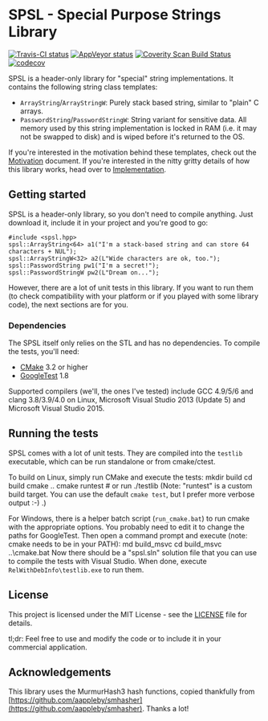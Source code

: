 # SPSL - Special Purpose Strings Library

[![Travis-CI status](https://travis-ci.org/dermojo/spsl.svg?branch=master)](https://travis-ci.org/dermojo/spsl)
[![AppVeyor status](https://ci.appveyor.com/api/projects/status/github/dermojo/spsl?branch=master&svg=true)](https://ci.appveyor.com/project/dermojo/spsl)
[![Coverity Scan Build Status](https://scan.coverity.com/projects/11354/badge.svg)](https://scan.coverity.com/projects/dermojo-spsl)
[![codecov](https://codecov.io/gh/dermojo/spsl/branch/master/graph/badge.svg)](https://codecov.io/gh/dermojo/spsl)

SPSL is a header-only library for "special" string implementations. It contains the following
string class templates:
* `ArrayString`/`ArrayStringW`: Purely stack based string, similar to "plain" C arrays.
* `PasswordString`/`PasswordStringW`: String variant for sensitive data. All memory used by
  this string implementation is locked in RAM (i.e. it may not be swapped to disk) and is
  wiped before it's returned to the OS.

If you're interested in the motivation behind these templates, check out the
[Motivation](docs/Motivation.md) document.
If you're interested in the nitty gritty details of how this library works, head over to
[Implementation](docs/Implementation.md).


## Getting started

SPSL is a header-only library, so you don't need to compile anything. Just download it, include
it in your project and you're good to go:

    #include <spsl.hpp>
    spsl::ArrayString<64> a1("I'm a stack-based string and can store 64 characters + NUL");
    spsl::ArrayStringW<32> a2(L"Wide characters are ok, too.");
    spsl::PasswordString pw1("I'm a secret!");
    spsl::PasswordStringW pw2(L"Dream on...");

However, there are a lot of unit tests in this library. If you want to run them (to check
compatibility with your platform or if you played with some library code), the next sections
are for you.

### Dependencies

The SPSL itself only relies on the STL and has no dependencies. To compile the tests, you'll need:
* [CMake](https://cmake.org/) 3.2 or higher
* [GoogleTest](https://github.com/google/googletest) 1.8

Supported compilers (we'll, the ones I've tested) include GCC 4.9/5/6 and clang 3.8/3.9/4.0
on Linux, Microsoft Visual Studio 2013 (Update 5) and Microsoft Visual Studio 2015.


## Running the tests

SPSL comes with a lot of unit tests. They are compiled into the `testlib` executable, which can
be run standalone or from cmake/ctest.

To build on Linux, simply run CMake and execute the tests:
    mkdir build
    cd build
    cmake ..
    cmake runtest    # or run ./testlib
(Note: "runtest" is a custom build target. You can use the default `cmake test`, but I prefer
more verbose output :-) .)

For Windows, there is a helper batch script (`run_cmake.bat`) to run cmake with the appropriate
options. You probably need to edit it to change the paths for GoogleTest. Then open a command prompt
and execute (note: cmake needs to be in your PATH):
    md build_msvc
    cd build_msvc
    ..\cmake.bat
Now there should be a "spsl.sln" solution file that you can use to compile the tests with
Visual Studio. When done, execute `RelWithDebInfo\testlib.exe` to run them.


## License

This project is licensed under the MIT License - see the [LICENSE](LICENSE) file for details.

tl;dr: Feel free to use and modify the code or to include it in your commercial application.


## Acknowledgements

This library uses the MurmurHash3 hash functions, copied thankfully from
[https://github.com/aappleby/smhasher](https://github.com/aappleby/smhasher). Thanks a lot!
